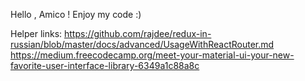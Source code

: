 Hello , Amico !
Enjoy my code :)

Helper links:
https://github.com/rajdee/redux-in-russian/blob/master/docs/advanced/UsageWithReactRouter.md
https://medium.freecodecamp.org/meet-your-material-ui-your-new-favorite-user-interface-library-6349a1c88a8c
